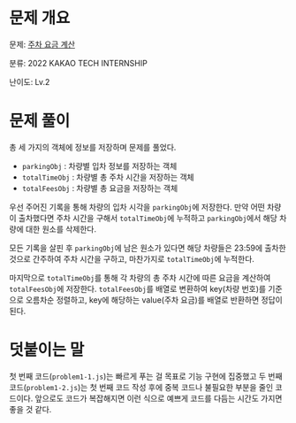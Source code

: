 # 문제 개요

문제: [주차 요금 계산](https://school.programmers.co.kr/learn/courses/30/lessons/92341)

분류: 2022 KAKAO TECH INTERNSHIP

난이도: Lv.2

# 문제 풀이

총 세 가지의 객체에 정보를 저장하며 문제를 풀었다.

- `parkingObj` : 차량별 입차 정보를 저장하는 객체
- `totalTimeObj` : 차량별 총 주차 시간을 저장하는 객체
- `totalFeesObj` : 차량별 총 요금을 저장하는 객체

우선 주어진 기록을 통해 차량의 입차 시각을 `parkingObj`에 저장한다. 만약 어떤 차량이 출차했다면 주차 시간을 구해서 `totalTimeObj`에 누적하고 `parkingObj`에서 해당 차량에 대한 원소를 삭제한다.

모든 기록을 살핀 후 `parkingObj`에 남은 원소가 있다면 해당 차량들은 23:59에 출차한 것으로 간주하여 주차 시간을 구하고, 마찬가지로 `totalTimeObj`에 누적한다.

마지막으로 `totalTimeObj`를 통해 각 차량의 총 주차 시간에 따른 요금을 계산하여 `totalFeesObj`에 저장한다. `totalFeesObj`를 배열로 변환하여 key(차량 번호)를 기준으로 오름차순 정렬하고, key에 해당하는 value(주차 요금)를 배열로 반환하면 정답이 된다.

# 덧붙이는 말

첫 번째 코드(`problem1-1.js`)는 빠르게 푸는 걸 목표로 기능 구현에 집중했고 두 번째 코드(`problem1-2.js`)는 첫 번째 코드 작성 후에 중복 코드나 불필요한 부분을 줄인 코드이다. 앞으로도 코드가 복잡해지면 이런 식으로 예쁘게 코드를 다듬는 시간도 가지면 좋을 것 같다.

